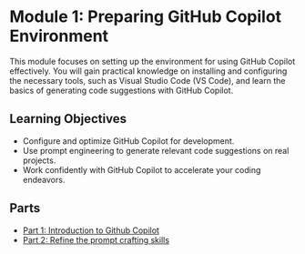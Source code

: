 # Module 1: Preparing GitHub Copilot Environment

This module focuses on setting up the environment for using GitHub Copilot effectively. You will gain practical knowledge on installing and configuring the necessary tools, such as Visual Studio Code (VS Code), and learn the basics of generating code suggestions with GitHub Copilot.

## **Learning Objectives**

* Configure and optimize GitHub Copilot for development.
* Use prompt engineering to generate relevant code suggestions on real projects.
* Work confidently with GitHub Copilot to accelerate your coding endeavors.

## Parts

* [Part 1: Introduction to Github Copilot](p01_introduction-to-ai-and-its-ethical-dimensions/index.md)
* [Part 2: Refine the prompt crafting skills](p02_introduction-to-ai-fundamental-in-business/index.md)
